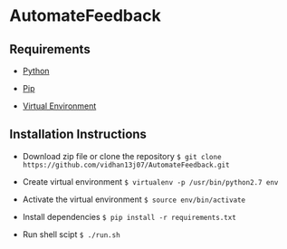 # AutomateFeedback

## Requirements

+ [Python](https://www.python.org/download/releases/2.7/)

+ [Pip](http://pip.readthedocs.io/en/stable/installing/)

+ [Virtual Environment](http://python-guide-pt-br.readthedocs.io/en/latest/dev/virtualenvs/)

## Installation Instructions

+ Download zip file or clone the repository `$ git clone https://github.com/vidhan13j07/AutomateFeedback.git`

+ Create virtual environment `$ virtualenv -p /usr/bin/python2.7 env`

+ Activate the virtual environment `$ source env/bin/activate`

+ Install dependencies `$ pip install -r requirements.txt`

+ Run shell scipt `$ ./run.sh`

